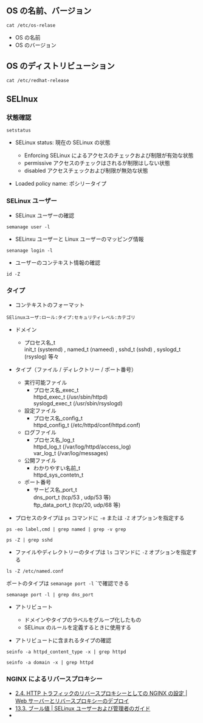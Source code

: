 ## OS の名前、バージョン

```shell
cat /etc/os-relase
```

- OS の名前
- OS のバージョン

## OS のディストリビューション

```shell
cat /etc/redhat-release
```

## SELInux

### 状態確認

```shell
setstatus
```

- SELinux status: 現在の SELinux の状態

  - Enforcing
    SELinux によるアクセスのチェックおよび制限が有効な状態
  - permissive
    アクセスのチェックはされるが制限はしない状態
  - disabled
    アクセスチェックおよび制限が無効な状態

- Loaded policy name: ポシリータイプ

 ### SELinux ユーザー

- SELinux ユーザーの確認

```shell
semanage user -l
```

- SELinxu ユーザーと Linux ユーザーのマッピング情報

```shell
senanage login -l
```

- ユーザーのコンテキスト情報の確認

```shell
id -Z
```

### タイプ

- コンテキストのフォーマット

```text
SElinuxユーザ:ロール:タイプ:セキュリティレベル:カテゴリ
```

- ドメイン
  - プロセス名_t  
    init_t (systemd) , named_t (nameed) , sshd_t (sshd) , syslogd_t (rsyslog) 等々
- タイプ（ファイル / ディレクトリー / ポート番号）
  - 実行可能ファイル
    - プロセス名_exec_t  
      httpd_exec_t (/usr/sbin/httpd)  
      syslogd_exec_t (/usr/sbin/rsyslogd)
  - 設定ファイル
    - プロセス名_config_t  
      httpd_config_t (/etc/httpd/conf/httpd.conf)
  - ログファイル
    - プロセス名_log_t  
      httpd_log_t (/var/log/httpd/access_log)  
      var_log_t (/var/log/messages)
  - 公開ファイル
    - わかりやすい名前_t  
      httpd_sys_contetn_t
  - ポート番号
    - サービス名_port_t  
      dns_port_t (tcp/53 , udp/53 等)  
      ftp_data_port_t (tcp/20, udp/68 等)

- プロセスのタイプは `ps` コマンドに `-e` または `-Z` オプションを指定する

```shell
ps -eo label,cmd | grep named | grep -v grep
```

```shell
ps -Z | grep sshd
```

- ファイルやディレクトリーのタイプは `ls` コマンドに `-Z` オプションを指定する

```shell
ls -Z /etc/named.conf
```

ポートのタイプは `semanage port -l` `で確認できる

```shell
semanage port -l | grep dns_port
```

- アトリビュート  
  - ドメインやタイプのラベルをグループ化したもの
  - SELinux のルールを定義するときに使用する

- アトリビュートに含まれるタイプの確認

```shell
seinfo -a httpd_content_type -x | grep httpd
```

```shell
seinfo -a domain -x | grep httpd
```

### NGINX によるリバースプロキシー

- [2.4. HTTP トラフィックのリバースプロキシーとしての NGINX の設定 | Web サーバーとリバースプロキシーのデプロイ](https://docs.redhat.com/ja/documentation/red_hat_enterprise_linux/9/html/deploying_web_servers_and_reverse_proxies/configuring-nginx-as-a-reverse-proxy-for-the-http-traffic_setting-up-and-configuring-nginx#configuring-nginx-as-a-reverse-proxy-for-the-http-traffic_setting-up-and-configuring-nginx)
- [13.3. ブール値 | SELinux ユーザーおよび管理者のガイド](https://docs.redhat.com/ja/documentation/red_hat_enterprise_linux/7/html/selinux_users_and_administrators_guide/sect-managing_confined_services-the_apache_http_server-booleans#sect-Managing_Confined_Services-The_Apache_HTTP_Server-Booleans)
- 

